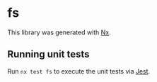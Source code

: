 # fs

This library was generated with [Nx](https://nx.dev).

## Running unit tests

Run `nx test fs` to execute the unit tests via [Jest](https://jestjs.io).
